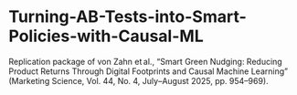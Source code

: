 # Turning-AB-Tests-into-Smart-Policies-with-Causal-ML
Replication package of von Zahn et al., “Smart Green Nudging: Reducing Product Returns Through Digital Footprints and Causal Machine Learning” (Marketing Science, Vol. 44, No. 4, July–August 2025, pp. 954–969).
